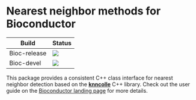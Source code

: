 # Nearest neighbor methods for Bioconductor

|Build|Status|
|-----|----|
| Bioc-release | [![](http://bioconductor.org/shields/build/release/bioc/BiocNeighbors.svg)](http://bioconductor.org/checkResults/release/bioc-LATEST/BiocNeighbors) |
| Bioc-devel   | [![](http://bioconductor.org/shields/build/devel/bioc/BiocNeighbors.svg)](http://bioconductor.org/checkResults/devel/bioc-LATEST/BiocNeighbors) | 

This package provides a consistent C++ class interface for nearest neighbor detection based on the [**knncolle**](https://github.com/knncolle/knncolle) C++ library.
Check out the user guide on the [Bioconductor landing page](https://bioconductor.org/packages/devel/bioc/html/userguide.html) for more details.
